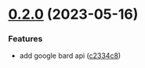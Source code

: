 # [0.2.0](https://github.com/UNICKCHENG/openai-proxy/compare/v0.1.0...v0.2.0) (2023-05-16)


### Features

* add google bard api ([c2334c8](https://github.com/UNICKCHENG/openai-proxy/commit/c2334c8bacadb9e01f78eeb05c25aef8eff73b95))




